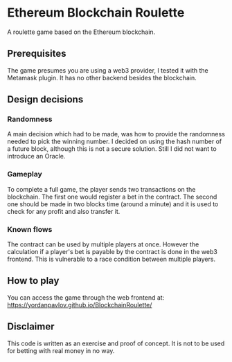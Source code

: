 
# Ethereum Blockchain Roulette

A roulette game based on the Ethereum blockchain.

## Prerequisites

The game presumes you are using a web3 provider, I tested it with the Metamask plugin. It has no other backend besides the blockchain.

## Design decisions

### Randomness

A main decision which had to be made, was how to provide the randomness needed to pick the winning number. I decided on using the hash number of a future block, although this is not a secure solution. Still I did not want to introduce an Oracle.

### Gameplay

To complete a full game, the player sends two transactions on the blockchain. The first one would register a bet in the contract. The second one should be made in two blocks time (around a minute) and it is used to check for any profit and also transfer it.

### Known flows

The contract can be used by multiple players at once. However the calculation if a player's bet is
payable by the contract is done in the web3 frontend. This is vulnerable to a race condition between
multiple players.

## How to play

You can access the game through the web frontend at:
https://yordanpavlov.github.io/BlockchainRoulette/

## Disclaimer

This code is written as an exercise and proof of concept. It is not to be used for betting with real money in no way.
